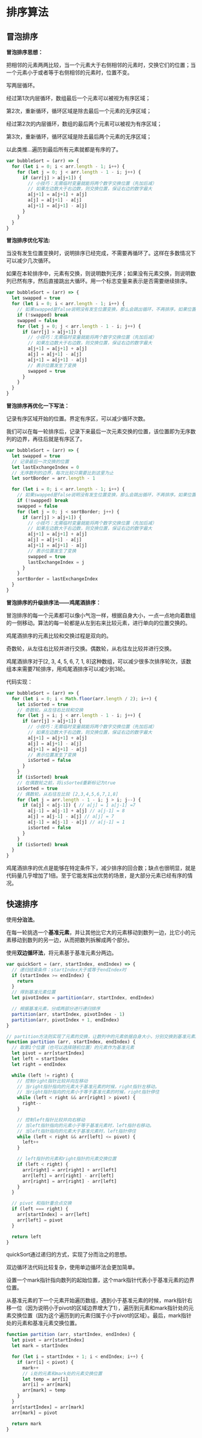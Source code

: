 # 排序算法

## 冒泡排序

**冒泡排序思想：**

把相邻的元素两两比较，当一个元素大于右侧相邻的元素时，交换它们的位置；当一个元素小于或者等于右侧相邻的元素时，位置不变。

写两层循环。

经过第1次内层循环，数组最后一个元素可以被视为有序区域；

第2次，重新循环，循环区域是除去最后一个元素的无序区域；

经过第2次的内层循环，数组的最后两个元素可以被视为有序区域；

第3次，重新循环，循环区域是除去最后两个元素的无序区域；

以此类推...遍历到最后所有元素就都是有序的了。

```javascript
var bubbleSort = (arr) => {
  for (let i = 0; i < arr.length - 1; i++) {
    for (let j = 0; j < arr.length - 1 - i; j++) {
      if (arr[j] > a[j+1]) {
        // 小技巧：无需临时变量就能将两个数字交换位置（先加后减）
        // 如果左边数大于右边数，则交换位置，保证右边的数字最大
        a[j+1] = a[j+1] + a[j]
        a[j] = a[j+1] - a[j]
        a[j+1] = a[j+1] - a[j]
      }
    }
  }
}
```

**冒泡排序优化写法:**

当没有发生位置变换时，说明排序已经完成，不需要再循环了。这样在多数情况下可以减少几次循环。

如果在本轮排序中，元素有交换，则说明数列无序；如果没有元素交换，则说明数列已然有序，然后直接跳出大循环。用一个标志变量来表示是否需要继续排序。

```javascript
var bubbleSort = (arr) => {
  let swapped = true
  for (let i = 0; i < arr.length - 1; i++) {
    // 如果swapped是false说明没有发生位置变换，那么会跳出循环，不再排序。如果位置发生过变换那么swapped会变成true，就不会跳出循环。
    if (!swapped) break
    swapped = false
    for (let j = 0; j < arr.length - 1 - i; j++) {
      if (arr[j] > a[j+1]) {
        // 小技巧：无需临时变量就能将两个数字交换位置（先加后减）
        // 如果左边数大于右边数，则交换位置，保证右边的数字最大
        a[j+1] = a[j+1] + a[j]
        a[j] = a[j+1] - a[j]
        a[j+1] = a[j+1] - a[j]
        // 表示位置发生了变换
        swapped = true
      }
    }
  }
}
```

**冒泡排序再优化一下写法：**

记录有序区域开始的位置。界定有序区，可以减少循环次数。

我们可以在每一轮排序后，记录下来最后一次元素交换的位置，该位置即为无序数列的边界，再往后就是有序区了。

```javascript
var bubbleSort = (arr) => {
  let swapped = true
  // 记录最后一次交换的位置
  let lastExchangeIndex = 0
  // 无序数列的边界，每次比较只需要比到这里为止
  let sortBorder = arr.length - 1

  for (let i = 0; i < arr.length - 1; i++) {
    // 如果swapped是false说明没有发生位置变换，那么会跳出循环，不再排序。如果位置发生过变换那么swapped会变成true，就不会跳出循环。
    if (!swapped) break
    swapped = false
    for (let j = 0; j < sortBorder; j++) {
      if (arr[j] > a[j+1]) {
        // 小技巧：无需临时变量就能将两个数字交换位置（先加后减）
        // 如果左边数大于右边数，则交换位置，保证右边的数字最大
        a[j+1] = a[j+1] + a[j]
        a[j] = a[j+1] - a[j]
        a[j+1] = a[j+1] - a[j]
        // 表示位置发生了变换
        swapped = true
        lastExchangeIndex = j
      }
    }
    sortBorder = lastExchangeIndex
  }
}
```

**冒泡排序的升级排序法——鸡尾酒排序：**

冒泡排序的每一个元素都可以像小气泡一样，根据自身大小，一点一点地向着数组的一侧移动。算法的每一轮都是从左到右来比较元素，进行单向的位置交换的。

鸡尾酒排序的元素比较和交换过程是双向的。

奇数轮，从左往右比较并进行交换。偶数轮，从右往左比较并进行交换。

鸡尾酒排序对于[2, 3, 4, 5, 6, 7, 1, 8]这种数组，可以减少很多次排序轮次，该数组本来需要7轮排序，用鸡尾酒排序可以减少到3轮。

代码实现：

```javascript
var bubbleSort = (arr) => {
  for (let i = 0; i < Math.floor(arr.length / 2); i++) {
    let isSorted = true
    // 奇数轮。从左往右比较和交换
    for (let j = i; j < arr.length - 1 - i; j++) {
      if (arr[j] > a[j+1]) {
        // 小技巧：无需临时变量就能将两个数字交换位置（先加后减）
        // 如果左边数大于右边数，则交换位置，保证右边的数字最大
        a[j+1] = a[j+1] + a[j]
        a[j] = a[j+1] - a[j]
        a[j+1] = a[j+1] - a[j]
        // 表示位置发生了变换
        isSorted = false
      }
    }
    if (isSorted) break
    // 在偶数轮之前，将isSorted重新标记为true
    isSorted = true
    // 偶数轮。从右往左比较 [2,3,4,5,6,7,1,8]
    for (let j = arr.length - 1 - i; j > i; j--) {
      if (a[j] < a[j-1]) { // a[j] = 1 a[j-1] =7
        a[j-1] = a[j-1] + a[j] // a[j-1] = 8
        a[j] = a[j-1] - a[j] // a[j] = 7
        a[j-1] = a[j-1] - a[j] // a[j-1] = 1
        isSorted = false
      }
    }
    if (isSorted) break
  }
}
```

鸡尾酒排序的优点是能够在特定条件下，减少排序的回合数；缺点也很明显，就是代码量几乎增加了1倍。至于它能发挥出优势的场景，是大部分元素已经有序的情况。

## 快速排序

使用**分治法**。

在每一轮挑选一个**基准元素**，并让其他比它大的元素移动到数列一边，比它小的元素移动到数列的另一边，从而把数列拆解成两个部分。

使用**双边循环法**，将元素基于基准元素分两边。

```javascript
var quickSort = (arr, startIndex, endIndex) => {
  // 递归结束条件：startIndex大于或等于endIndex时
  if (startIndex >= endIndex) {
    return
  }
  // 得到基准元素位置
  let pivotIndex = partition(arr, startIndex, endIndex)

  // 根据基准元素，分成两部分进行递归排序
  partition(arr, startIndex, pivotIndex - 1)
  partition(arr, pivotIndex + 1, endIndex)
}

// partition方法则实现了元素的交换，让数列中的元素依据自身大小，分别交换到基准元素的左右两边
function partition (arr, startIndex, endIndex) {
  // 取第1个位置（也可以选择随机位置）的元素作为基准元素
  let pivot = arr[startIndex]
  let left = startIndex
  let right = endIndex

  while (left != right) {
    // 控制right指针比较并向左移动
    // 当right指针指向的元素大于基准元素的时候，right指针左移动。
    // 当right指针指向的元素小于等于基准元素的时候，right指针停住
    while (left < right && arr[right] > pivot) {
      right--
    }

    // 控制left指针比较并向右移动
    // 当left指针指向的元素小于等于基准元素时，left指针右移动。
    // 当left指针指向的元素大于基准元素时，left指针停住
    while (left < right && arr[left] <= pivot) {
      left++
    }

    // left指针的元素和right指针的元素交换位置
    if (left < right) {
      arr[right] = arr[right] + arr[left]
      arr[left] = arr[right] - arr[left]
      arr[right] = arr[right] - arr[left]
    }
  }

  // pivot 和指针重合点交换
  if (left === right) {
    arr[startIndex] = arr[left]
    arr[left] = pivot
  }

  return left
}
```

quickSort通过递归的方式，实现了分而治之的思想。

双边循环法代码比较复杂，使用单边循环法会更加简单。

设置一个mark指针指向数列的起始位置，这个mark指针代表小于基准元素的边界位置。

从基准元素的下一个元素开始遍历数组，遇到小于基准元素的时候，mark指针右移一位（因为说明小于pivot的区域边界增大了1），遍历到元素和mark指针处的元素交换位置（因为这个遍历到的元素归属于小于pivot的区域）。最后，mark指针处的元素和基准元素交换位置。

```javascript
function partition (arr, startIndex, endIndex) {
  let pivot = arr[startIndex]
  let mark = startIndex

  for (let i = startIndex + 1; i < endIndex; i++) {
    if (arr[i] < pivot) {
      mark++
      // i处的元素和mark处的元素交换位置
      let temp = arr[i]
      arr[i] = arr[mark]
      arr[mark] = temp
    }
  }
  arr[startIndex] = arr[mark]
  arr[mark] = pivot

  return mark
}
```
